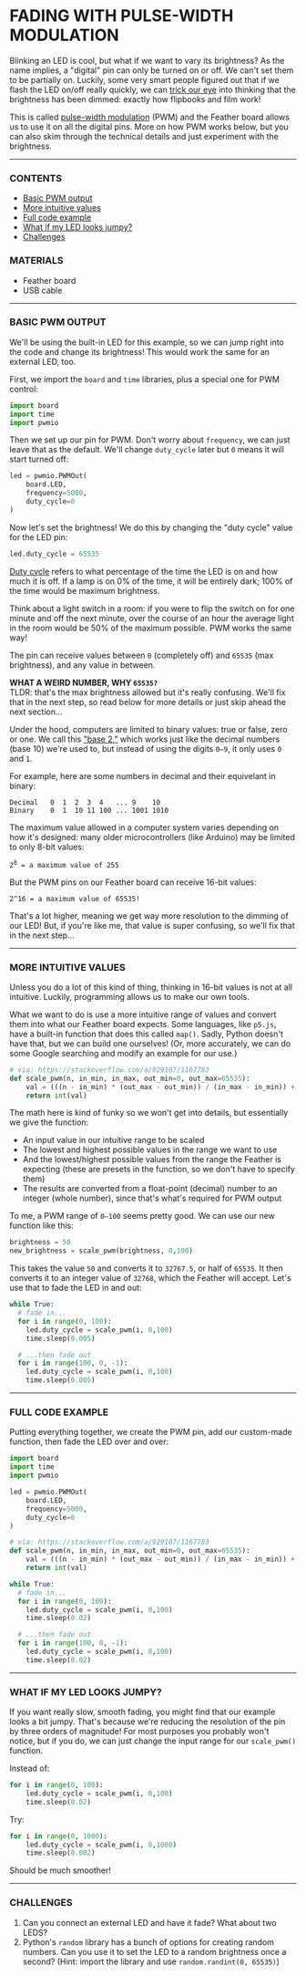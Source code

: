 # FADING WITH PULSE-WIDTH MODULATION

Blinking an LED is cool, but what if we want to vary its brightness? As the name implies, a "digital" pin can only be turned on or off. We can't set them to be partially on. Luckily, some very smart people figured out that if we flash the LED on/off really quickly, we can [trick our eye](https://en.wikipedia.org/wiki/Persistence_of_vision) into thinking that the brightness has been dimmed: exactly how flipbooks and film work!

This is called [pulse-width modulation](https://en.wikipedia.org/wiki/Pulse-width_modulation) (PWM) and the Feather board allows us to use it on all the digital pins. More on how PWM works below, but you can also skim through the technical details and just experiment with the brightness.

***

### CONTENTS  
* [Basic PWM output](#basic-pwm-output)  
* [More intuitive values](#more-intuitive-values)  
* [Full code example](#full-code-example)  
* [What if my LED looks jumpy?](#what-if-my-led-looks-jumpy)  
* [Challenges](#challenges)  

### MATERIALS  
* Feather board  
* USB cable  

***

### BASIC PWM OUTPUT  
We'll be using the built-in LED for this example, so we can jump right into the code and change its brightness! This would work the same for an external LED, too.

First, we import the `board` and `time` libraries, plus a special one for PWM control:

```python
import board
import time
import pwmio
```

Then we set up our pin for PWM. Don't worry about `frequency`, we can just leave that as the default. We'll change `duty_cycle` later but `0` means it will start turned off:

```python
led = pwmio.PWMOut(
    board.LED, 
    frequency=5000, 
    duty_cycle=0
)
```

Now let's set the brightness! We do this by changing the "duty cycle" value for the LED pin:

```python
led.duty_cycle = 65535
```

[Duty cycle](https://en.wikipedia.org/wiki/Duty_cycle) refers to what percentage of the time the LED is on and how much it is off. If a lamp is on 0% of the time, it will be entirely dark; 100% of the time would be maximum brightness. 

Think about a light switch in a room: if you were to flip the switch on for one minute and off the next minute, over the course of an hour the average light in the room would be 50% of the maximum possible. PWM works the same way! 

The pin can receive values between `0` (completely off) and `65535` (max brightness), and any value in between.

**WHAT A WEIRD NUMBER, WHY `65535?`**  
TLDR: that's the max brightness allowed but it's really confusing. We'll fix that in the next step, so read below for more details or just skip ahead the next section...

Under the hood, computers are limited to binary values: true or false, zero or one. We call this ["base 2,"](https://en.wikipedia.org/wiki/Binary_number) which works just like the decimal numbers (base 10) we're used to, but instead of using the digits `0–9`, it only uses `0` and `1`. 

For example, here are some numbers in decimal and their equivelant in binary:  

```
Decimal   0  1  2  3  4   ... 9    10
Binary    0  1  10 11 100 ... 1001 1010
```

The maximum value allowed in a computer system varies depending on how it's designed: many older microcontrollers (like Arduino) may be limited to only 8-bit values:

<code>2<sup>8</sup> = a maximum value of 255</code>

But the PWM pins on our Feather board can receive 16-bit values:

    2^16 = a maximum value of 65535!

That's a lot higher, meaning we get way more resolution to the dimming of our LED! But, if you're like me, that value is super confusing, so we'll fix that in the next step...

***

### MORE INTUITIVE VALUES  
Unless you do a lot of this kind of thing, thinking in 16-bit values is not at all intuitive. Luckily, programming allows us to make our own tools.

What we want to do is use a more intuitive range of values and convert them into what our Feather board expects. Some languages, like `p5.js`, have a built-in function that does this called `map()`. Sadly, Python doesn't have that, but we can build one ourselves! (Or, more accurately, we can do some Google searching and modify an example for our use.)

```python
# via: https://stackoverflow.com/a/929107/1167783
def scale_pwm(n, in_min, in_max, out_min=0, out_max=65535):
    val = (((n - in_min) * (out_max - out_min)) / (in_max - in_min)) + out_min
    return int(val)
```

The math here is kind of funky so we won't get into details, but essentially we give the function:

* An input value in our intuitive range to be scaled  
* The lowest and highest possible values in the range we want to use  
* And the lowest/highest possible values from the range the Feather is expecting (these are presets in the function, so we don't have to specify them)  
* The results are converted from a float-point (decimal) number to an integer (whole number), since that's what's required for PWM output  

To me, a PWM range of `0–100` seems pretty good. We can use our new function like this:

```python
brightness = 50
new_brightness = scale_pwm(brightness, 0,100)
```

This takes the value `50` and converts it to `32767.5`, or half of `65535`. It then converts it to an integer value of `32768`, which the Feather will accept. Let's use that to fade the LED in and out:

```python
while True:
  # fade in...
  for i in range(0, 100):
    led.duty_cycle = scale_pwm(i, 0,100)
    time.sleep(0.005)

  # ...then fade out
  for i in range(100, 0, -1):
    led.duty_cycle = scale_pwm(i, 0,100)
    time.sleep(0.005)
```

***

### FULL CODE EXAMPLE  
Putting everything together, we create the PWM pin, add our custom-made function, then fade the LED over and over:

```python
import board
import time
import pwmio

led = pwmio.PWMOut(
    board.LED, 
    frequency=5000, 
    duty_cycle=0
)

# via: https://stackoverflow.com/a/929107/1167783
def scale_pwm(n, in_min, in_max, out_min=0, out_max=65535):
    val = (((n - in_min) * (out_max - out_min)) / (in_max - in_min)) + out_min
    return int(val)

while True:
  # fade in...
  for i in range(0, 100):
    led.duty_cycle = scale_pwm(i, 0,100)
    time.sleep(0.02)

  # ...then fade out
  for i in range(100, 0, -1):
    led.duty_cycle = scale_pwm(i, 0,100)
    time.sleep(0.02)
```

***

### WHAT IF MY LED LOOKS JUMPY?  
If you want really slow, smooth fading, you might find that our example looks a bit jumpy. That's because we're reducing the resolution of the pin by three orders of magnitude! For most purposes you probably won't notice, but if you do, we can just change the input range for our `scale_pwm()` function.

Instead of:  
```python
for i in range(0, 100):
    led.duty_cycle = scale_pwm(i, 0,100)
    time.sleep(0.02)
```

Try:  
```python
for i in range(0, 1000):
    led.duty_cycle = scale_pwm(i, 0,1000)
    time.sleep(0.002)
```

Should be much smoother!

***

### CHALLENGES  
1. Can you connect an external LED and have it fade? What about two LEDS?  
2. Python's `random` library has a bunch of options for creating random numbers. Can you use it to set the LED to a random brightness once a second? (Hint: import the library and use `random.randint(0, 65535)`)  

